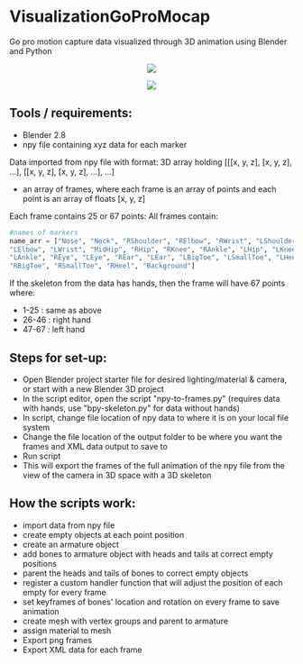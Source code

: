 # VisualizationGoProMocap
Go pro motion capture data visualized through 3D animation using Blender and Python 

<p align="center">
 <img src="https://user-images.githubusercontent.com/44556715/85582967-dbfe6800-b60b-11ea-92c1-6a3502a61e66.gif">
</p>

<p align="center">
 <img src="https://user-images.githubusercontent.com/44556715/80505213-08ff0900-8942-11ea-87af-654d58b9355d.gif">
</p>

## Tools / requirements:
- Blender 2.8 
- npy file containing xyz data for each marker 

Data imported from npy file with format:
3D array holding [[[x, y, z], [x, y, z], ...], [[x, y, z], [x, y, z], ...], ...]  
- an array of frames, where each frame is an array of points and each point is an array of floats [x, y, z]
  
Each frame contains 25 or 67 points:
All frames contain:
```python
#names of markers 
name_arr = ["Nose", "Neck", "RShoulder", "RElbow", "RWrist", "LShoulder",
"LElbow", "LWrist", "MidHip", "RHip", "RKnee", "RAnkle", "LHip", "LKnee",
"LAnkle", "REye", "LEye", "REar", "LEar", "LBigToe", "LSmallToe", "LHeel",
"RBigToe", "RSmallToe", "RHeel", "Background"]
```
If the skeleton from the data has hands, then the frame will have 67 points where:
- 1-25 : same as above
- 26-46 : right hand 
- 47-67 : left hand

## Steps for set-up:
- Open Blender project starter file for desired lighting/material & camera, or start with a new Blender 3D project
- In the script editor, open the script "npy-to-frames.py" (requires data with hands, use "bpy-skeleton.py" for data without hands)
- In script, change file location of npy data to where it is on your local file system
- Change the file location of the output folder to be where you want the frames and XML data output to save to
- Run script
- This will export the frames of the full animation of the npy file from the view of the camera in 3D space with a 3D skeleton 

## How the scripts work:
- import data from npy file
- create empty objects at each point position
- create an armature object
- add bones to armature object with heads and tails at correct empty positions
- parent the heads and tails of bones to correct empty objects
- register a custom handler function that will adjust the position of each empty for every frame
- set keyframes of bones' location and rotation on every frame to save animation
- create mesh with vertex groups and parent to armature 
- assign material to mesh
- Export png frames
- Export XML data for each frame 
